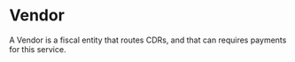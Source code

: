 # Vendor

A Vendor is a fiscal entity that routes CDRs, and that can requires
payments for this service.

